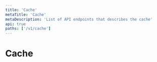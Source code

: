 ```yaml
---
title: 'Cache'
metaTitle: 'Cache'
metaDescription: 'List of API endpoints that describes the cache'
api: true
paths: ['/v1/cache']
---
```


# Cache
